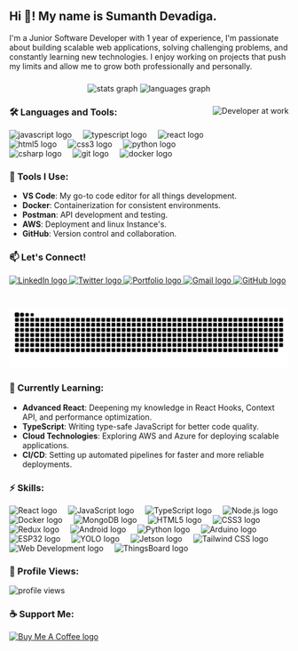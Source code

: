 <h2 align="left">Hi 👋! My name is Sumanth Devadiga.</h2>

<p align="left">
  I'm a Junior Software Developer with 1 year of experience, I'm passionate about building scalable web applications, solving challenging problems, and constantly learning new technologies. I enjoy working on projects that push my limits and allow me to grow both professionally and personally.
</p>

###

<div align="center">
  <img src="https://github-readme-stats.vercel.app/api?username=sumanth2k1&hide_title=false&hide_rank=false&show_icons=true&include_all_commits=true&count_private=true&disable_animations=false&theme=dracula&locale=en&hide_border=false" height="150" alt="stats graph"  />
  <img src="https://github-readme-stats.vercel.app/api/top-langs?username=sumanth2k1&locale=en&hide_title=false&layout=compact&card_width=320&langs_count=5&theme=dracula&hide_border=false" height="150" alt="languages graph"  />
</div>

###

<img align="right" height="150" src="https://media.giphy.com/media/qgQUggAC3Pfv687qPC/giphy.gif" alt="Developer at work" />

### 🛠️ Languages and Tools:

<div align="left">
  <img src="https://cdn.jsdelivr.net/gh/devicons/devicon/icons/javascript/javascript-original.svg" height="30" alt="javascript logo"  />
  <img width="12" />
  <img src="https://cdn.jsdelivr.net/gh/devicons/devicon/icons/typescript/typescript-original.svg" height="30" alt="typescript logo"  />
  <img width="12" />
  <img src="https://cdn.jsdelivr.net/gh/devicons/devicon/icons/react/react-original.svg" height="30" alt="react logo"  />
  <img width="12" />
  <img src="https://cdn.jsdelivr.net/gh/devicons/devicon/icons/html5/html5-original.svg" height="30" alt="html5 logo"  />
  <img width="12" />
  <img src="https://cdn.jsdelivr.net/gh/devicons/devicon/icons/css3/css3-original.svg" height="30" alt="css3 logo"  />
  <img width="12" />
  <img src="https://cdn.jsdelivr.net/gh/devicons/devicon/icons/python/python-original.svg" height="30" alt="python logo"  />
  <img width="12" />
  <img src="https://cdn.jsdelivr.net/gh/devicons/devicon/icons/csharp/csharp-original.svg" height="30" alt="csharp logo"  />
  <img width="12" />
  <img src="https://cdn.jsdelivr.net/gh/devicons/devicon/icons/git/git-original.svg" height="30" alt="git logo"  />
  <img width="12" />
  <img src="https://cdn.jsdelivr.net/gh/devicons/devicon/icons/docker/docker-original.svg" height="30" alt="docker logo"  />
</div>

###

### 💼 Tools I Use:

- **VS Code**: My go-to code editor for all things development.
- **Docker**: Containerization for consistent environments.
- **Postman**: API development and testing.
- **AWS**: Deployment and linux Instance's.
- **GitHub**: Version control and collaboration.

### 📫 Let's Connect!

<div align="left">
  <a href="https://www.linkedin.com/in/sumanth-devadiga-686369220/" target="_blank">
    <img src="https://img.shields.io/static/v1?message=LinkedIn&logo=linkedin&label=&color=0077B5&logoColor=white&labelColor=&style=for-the-badge" height="35" alt="LinkedIn logo" />
  </a>
  <a href="https://twitter.com/Sumanthd987?t=UgNhnaHW8l8x_iiS9SQRKw&s=08" target="_blank">
    <img src="https://img.shields.io/static/v1?message=Twitter&logo=twitter&label=&color=1DA1F2&logoColor=white&labelColor=&style=for-the-badge" height="35" alt="Twitter logo" />
  </a>
  <a href="https://devsumanthd.netlify.app/" target="_blank">
    <img src="https://img.shields.io/static/v1?message=Portfolio&logo=google-chrome&label=&color=4285F4&logoColor=white&labelColor=&style=for-the-badge" height="35" alt="Portfolio logo" />
  </a>
  <a href="mailto:sumanthd2001@example.com" target="_blank">
    <img src="https://img.shields.io/static/v1?message=Email&logo=gmail&label=&color=D14836&logoColor=white&labelColor=&style=for-the-badge" height="35" alt="Gmail logo" />
  </a>
  <a href="https://github.com/sumanth2k1" target="_blank">
    <img src="https://img.shields.io/static/v1?message=GitHub&logo=github&label=&color=181717&logoColor=white&labelColor=&style=for-the-badge" height="35" alt="GitHub logo" />
  </a>
</div>


###

<br clear="both">

<img src="https://github.com/Platane/snk/raw/output/github-contribution-grid-snake.svg" alt="Snake animation" />

###

### 🌱 Currently Learning:

- **Advanced React**: Deepening my knowledge in React Hooks, Context API, and performance optimization.
- **TypeScript**: Writing type-safe JavaScript for better code quality.
- **Cloud Technologies**: Exploring AWS and Azure for deploying scalable applications.
- **CI/CD**: Setting up automated pipelines for faster and more reliable deployments.

###

### ⚡ Skills:

<div align="left">
  <img src="https://cdn.jsdelivr.net/gh/devicons/devicon/icons/react/react-original.svg" height="30" alt="React logo" />
  <img width="12" />
  <img src="https://cdn.jsdelivr.net/gh/devicons/devicon/icons/javascript/javascript-original.svg" height="30" alt="JavaScript logo" />
  <img width="12" />
  <img src="https://cdn.jsdelivr.net/gh/devicons/devicon/icons/typescript/typescript-original.svg" height="30" alt="TypeScript logo" />
  <img width="12" />
  <img src="https://cdn.jsdelivr.net/gh/devicons/devicon/icons/nodejs/nodejs-original.svg" height="30" alt="Node.js logo" />
  <img width="12" />
  <img src="https://cdn.jsdelivr.net/gh/devicons/devicon/icons/docker/docker-original.svg" height="30" alt="Docker logo" />
  <img width="12" />
  <img src="https://cdn.jsdelivr.net/gh/devicons/devicon/icons/mongodb/mongodb-original.svg" height="30" alt="MongoDB logo" />
  <img width="12" />
  <img src="https://cdn.jsdelivr.net/gh/devicons/devicon/icons/html5/html5-original.svg" height="30" alt="HTML5 logo" />
  <img width="12" />
  <img src="https://cdn.jsdelivr.net/gh/devicons/devicon/icons/css3/css3-original.svg" height="30" alt="CSS3 logo" />
  <img width="12" />
  <img src="https://cdn.jsdelivr.net/gh/devicons/devicon/icons/redux/redux-original.svg" height="30" alt="Redux logo" />
  <img width="12" />
  <img src="https://cdn.jsdelivr.net/gh/devicons/devicon/icons/android/android-original.svg" height="30" alt="Android logo" />
  <img width="12" />
  <img src="https://cdn.jsdelivr.net/gh/devicons/devicon/icons/python/python-original.svg" height="30" alt="Python logo" />
  <img width="12" />
  <img src="https://cdn.worldvectorlogo.com/logos/arduino-1.svg" height="30" alt="Arduino logo" />
  <img width="12" />
  <img src="https://img.icons8.com/fluency/48/000000/esp32.png" height="30" alt="ESP32 logo" />
  <img width="12" />
  <img src="https://www.immersivelimit.com/hubfs/YOLO_logo.png" height="30" alt="YOLO logo" />
  <img width="12" />
  <img src="https://upload.wikimedia.org/wikipedia/commons/thumb/a/a7/Jetson_nano.svg/800px-Jetson_nano.svg.png" height="30" alt="Jetson logo" />
  <img width="12" />
  <img src="https://cdn.jsdelivr.net/gh/devicons/devicon/icons/tailwindcss/tailwindcss-plain.svg" height="30" alt="Tailwind CSS logo" />
  <img width="12" />
  <img src="https://img.icons8.com/fluency/48/000000/website.png" height="30" alt="Web Development logo" />
  <img width="12" />
  <img src="https://www.ashlyns.school/assets/Uploads/4f42975b00/Internet-of-Things.png" height="30" alt="ThingsBoard logo" />
</div>


###

### 👀 Profile Views:

<p align="left">
  <img src="https://komarev.com/ghpvc/?username=sumanth2k1&color=blueviolet&style=flat-square" alt="profile views" />
</p>

###

### ☕ Support Me:

<p align="left">
  <a href="https://www.buymeacoffee.com/your-coffee-link" target="_blank">
    <img src="https://img.shields.io/static/v1?message=Buy+Me+A+Coffee&logo=buy-me-a-coffee&label=&color=FFDD00&logoColor=white&labelColor=&style=for-the-badge" height="35" alt="Buy Me A Coffee logo" />
  </a>
</p>
